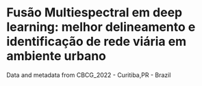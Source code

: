 # Fusão Multiespectral em deep learning: melhor delineamento e identificação de rede viária em ambiente urbano
Data and metadata from CBCG_2022 - Curitiba,PR - Brazil
